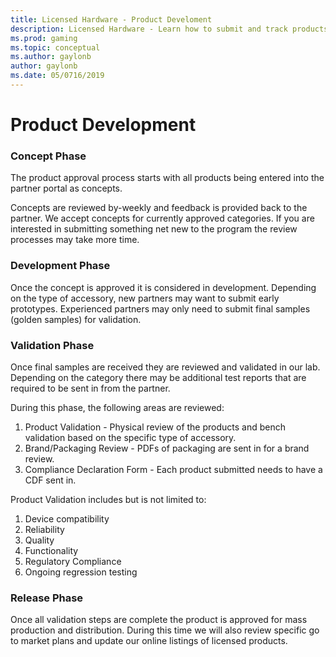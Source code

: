 ```yaml
---
title: Licensed Hardware - Product Develoment
description: Licensed Hardware - Learn how to submit and track products actively going through the program
ms.prod: gaming
ms.topic: conceptual
ms.author: gaylonb
author: gaylonb
ms.date: 05/0716/2019
---
```


# Product Development

### Concept Phase
The product approval process starts with all products being entered into the partner portal as concepts.   

Concepts are reviewed by-weekly and feedback is provided back to the partner. We accept concepts for currently approved categories. If you are interested in submitting something net new to the program the review processes may take more time.

### Development Phase
Once the concept is approved it is considered in development. Depending on the type of accessory, new partners may want to submit early prototypes.  Experienced partners may only need to submit final samples (golden samples) for validation.

### Validation Phase
Once final samples are received they are reviewed and validated in our lab.  Depending on the category there may be additional test reports that are required to be sent in from the partner.

During this phase, the following areas are reviewed:

1. Product Validation - Physical review of the products and bench validation based on the specific type of accessory.
1. Brand/Packaging Review - PDFs of packaging are sent in for a brand review.
1. Compliance Declaration Form - Each product submitted needs to have a CDF sent in.

Product Validation includes but is not limited to:

1. Device compatibility
1. Reliability
1. Quality
1. Functionality
1. Regulatory Compliance
1. Ongoing regression testing

### Release Phase
Once all validation steps are complete the product is approved for mass production and distribution. During this time we will also review specific go to market plans and update our online listings of licensed products.